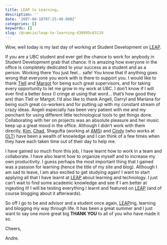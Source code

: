 ```yaml
---
title: LEAP to Learning…
description: ''
date: '2007-08-18T07:25:40.000Z'
categories: []
keywords: []
slug: /@ramcio/leap-to-learning-d30995c63119
---
```


Wow, well today is my last day of working at Student Development on [LEAP](http://leap.ubc.ca/).

If you are a UBC student and ever get the chance to work for anybody in Student Development grab that chance. It is amazing how everyone in the office is completely dedicated to your success as a student and as a person. Working there You just feel… safe! You know that if anything goes wrong that everyone you work with is there to support you. I would like to thank [Tlell](https://www.directory.ubc.ca/index.cfm?page=personDetail&row=1000007878) and [Margot](https://www.directory.ubc.ca/index.cfm?page=personDetail&row=1000007813) for being such great supervisors, and for taking every opportunity to let me grow in my work at UBC. I don’t know if I will ever find a better _boss_ (I cringe at using that word… that’s how good they are) than Tlell or Margot. I’d also like to thank Angeli, Darryl and Mariana for being such great co-workers and for putting up with my constant stream of crazy ideas. Angeli especially has been very patient with me and my penchant for using different little technological tools to get things done. Collaborating with her on projects was an absolute pleasure and her music keep up a great mood in the office. Although I didn’t work with them directly, [Kim](https://www.directory.ubc.ca/index.cfm?page=personDetail&row=1000009053), [Chad](https://www.directory.ubc.ca/index.cfm?page=personDetail&row=899752646), Shagufta (working at [AMS](http://www.ams.ubc.ca/)) and [Cindy](https://www.directory.ubc.ca/index.cfm?page=personDetail&row=899753528) (who works at [OLT](http://olt.ubc.ca/)) have been a wealth of knowledge and I can think of a few times when they have each taken time out of their day to help me.

I have gained so much from this job, I have learnt how to work in a team and collaborate. I have also learnt how to organize myself and to increase my own productivity. I guess perhaps the most important thing that I gained was a passion for learning (hence the title of my site and blog). Although I am sad to leave, I am also excited to get studying again! I want to start applying all that I have learnt at [LEAP](http://leap.ubc.ca/) about learning and technology. I just can’t wait to find some academic knowledge and see if I am better at ingesting it! I will be testing everything I learnt and featured on [LEAP](http://leap.ubc.ca/) (and of course blogging about it afterwards).

So off I go to be and advisor and a student once again, [LEAP](http://leap.ubc.ca/)ing, learning and blogging my way through life. It has been a great summer and I just want to say one more great big **THANK YOU** to all of you who have made it so.

Cheers,

Andre.